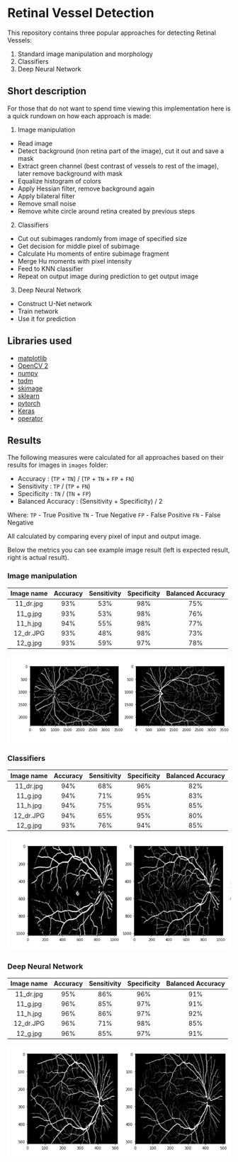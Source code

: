 # Retinal Vessel Detection
This repository contains three popular approaches for detecting Retinal Vessels:
1. Standard image manipulation and morphology
2. Classifiers
3. Deep Neural Network

## Short description
For those that do not want to spend time viewing this implementation here is a quick rundown on how each approach is made:
1. Image manipulation
* Read image
* Detect background (non retina part of the image), cut it out and save a mask
* Extract green channel (best contrast of vessels to rest of the image), later remove background with mask
* Equalize histogram of colors
* Apply Hessian filter, remove background again
* Apply bilateral filter
* Remove small noise
* Remove white circle around retina created by previous steps

2. Classifiers
* Cut out subimages randomly from image of specified size
* Get decision for middle pixel of subimage
* Calculate Hu moments of entire subimage fragment
* Merge Hu moments with pixel intensity
* Feed to KNN classifier
* Repeat on output image during prediction to get output image

3. Deep Neural Network
* Construct U-Net network
* Train network
* Use it for prediction

## Libraries used
* [matplotlib](https://pypi.org/project/matplotlib/)
* [OpenCV 2](https://pypi.org/project/opencv-python/)
* [numpy](https://pypi.org/project/numpy/)
* [tqdm](https://pypi.org/project/tqdm/)
* [skimage](https://pypi.org/project/scikit-image/)
* [sklearn](https://pypi.org/project/scikit-learn/)
* [pytorch](https://pypi.org/project/torch/)
* [Keras](https://pypi.org/project/keras/)
* [operator](https://pypi.org/project/pyoperators/)

## Results

The following measures were calculated for all approaches based on their results for images in `images` folder:
* Accuracy : (`TP` + `TN`) / (`TP` + `TN` + `FP` + `FN`) 
* Sensitivity : `TP` / (`TP` + `FN`) 
* Specificity : `TN` / (`TN` + `FP`) 
* Balanced Accuracy : (Sensitivity + Specificity) / 2 

Where:
`TP` - True Positive
`TN` - True Negative
`FP` - False Positive
`FN` - False Negative

All calculated by comparing every pixel of input and output image.

Below the metrics you can see example image result (left is expected result, right is actual result).

### Image manipulation
| Image name | Accuracy | Sensitivity | Specificity | Balanced Accuracy |
|:----------:|:--------:|:-----------:|:-----------:|:-----------------:|
|  11_dr.jpg |    93%   |     53%     |     98%     |        75%        |
|  11_g.jpg  |    93%   |     53%     |     98%     |        76%        |
|  11_h.jpg  |    94%   |     55%     |     98%     |        77%        |
|  12_dr.JPG |    93%   |     48%     |     98%     |        73%        |
|  12_g.jpg  |    93%   |     59%     |     97%     |        78%        |

![alt text](https://github.com/Dawnkai/retinal-vessels/blob/master/morphology.png)
### Classifiers
| Image name | Accuracy | Sensitivity | Specificity | Balanced Accuracy |
|:----------:|:--------:|:-----------:|:-----------:|:-----------------:|
|  11_dr.jpg |    94%   |     68%     |     96%     |        82%        |
|  11_g.jpg  |    94%   |     71%     |     95%     |        83%        |
|  11_h.jpg  |    94%   |     75%     |     95%     |        85%        |
|  12_dr.JPG |    94%   |     65%     |     95%     |        80%        |
|  12_g.jpg  |    93%   |     76%     |     94%     |        85%        |

![alt text](https://github.com/Dawnkai/retinal-vessels/blob/master/knn.png)
### Deep Neural Network
| Image name | Accuracy | Sensitivity | Specificity | Balanced Accuracy |
|:----------:|:--------:|:-----------:|:-----------:|:-----------------:|
|  11_dr.jpg |    95%   |     86%     |     96%     |        91%        |
|  11_g.jpg  |    96%   |     85%     |     97%     |        91%        |
|  11_h.jpg  |    96%   |     86%     |     97%     |        92%        |
|  12_dr.JPG |    96%   |     71%     |     98%     |        85%        |
|  12_g.jpg  |    96%   |     85%     |     97%     |        91%        |
![alt text](https://github.com/Dawnkai/retinal-vessels/blob/master/dnn.png)
